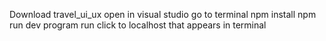 Download travel_ui_ux
open in visual studio
go to terminal
npm install
npm run dev
program run click to localhost that appears in terminal




